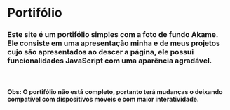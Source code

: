 <h1>Portifólio</h1>

<h3>  Este site é um portifólio simples com a foto de fundo Akame. Ele consiste em uma apresentação minha e de meus projetos cujo são apresentados ao descer a página, ele possui funcionalidades JavaScript com uma aparência agradável.</h3>
<br>
<h4>  Obs: O portifólio não está completo, portanto terá mudanças o deixando compatível com dispositivos móveis e com maior interatividade. </h4>
